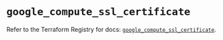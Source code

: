# `google_compute_ssl_certificate`

Refer to the Terraform Registry for docs: [`google_compute_ssl_certificate`](https://registry.terraform.io/providers/hashicorp/google/6.19.0/docs/resources/compute_ssl_certificate).
